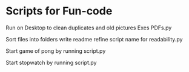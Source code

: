 # Scripts for Fun-code
Run on Desktop to clean duplicates and old pictures Exes PDFs.py

Sort files into folders write readme refine script name for readability.py

Start game of pong by running script.py

Start stopwatch by running script.py

